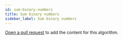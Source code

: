 ```yaml
---
id: sum-binary-numbers
title: Sum binary numbers
sidebar_label: Sum binary numbers
---
```


[Open a pull request](https://github.com/AllAlgorithms/algorithms/tree/master/docs/sum-binary-numbers.md) to add the content for this algorithm.